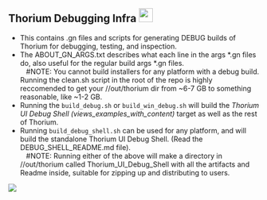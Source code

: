 ## Thorium Debugging Infra <img src="https://github.com/Alex313031/Thorium/blob/main/logos/STAGING/bug.svg" width="28">

 - This contains .gn files and scripts for generating DEBUG builds of Thorium for debugging, testing, and inspection.
 - The ABOUT_GN_ARGS.txt describes what each line in the args &#42;.gn files do, also useful for the regular build args &#42;.gn files. \
&nbsp;&nbsp; #NOTE: You cannot build installers for any platform with a debug build. Running the clean.sh script in the root of the repo is highly reccomended to get your //out/thorium dir from ~6-7 GB to something reasonable, like ~1-2 GB.
 - Running the `build_debug.sh` or `build_win_debug.sh` will build the *Thorium UI Debug Shell (views_examples_with_content)* target as well as the rest of Thorium.
 - Running `build_debug_shell.sh` can be used for any platform, and will build the standalone Thorium UI Debug Shell. (Read the DEBUG_SHELL_README.md file). \
&nbsp;&nbsp; #NOTE: Running either of the above will make a directory in //out/thorium called Thorium_UI_Debug_Shell with all the artifacts and Readme inside, suitable for zipping up and distributing to users.
 
<img src="https://github.com/Alex313031/Thorium/blob/main/logos/NEW/thorium_infra_256.png">
